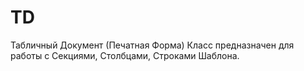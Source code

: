 # TD
Табличный Документ (Печатная Форма)
Класс предназначен для работы с Секциями, Столбцами, Строками Шаблона.
